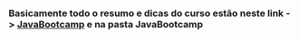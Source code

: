 ### Basicamente todo o resumo e dicas do curso estão neste link -> [JavaBootcamp](https://www.learnthepart.com/course/2e619a47-76f5-444e-8e86-e712631518a7/a469ef25-9b09-4508-86fd-6915a0593cee) e na pasta JavaBootcamp
